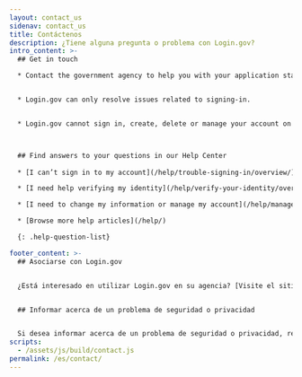 ```yaml
---
layout: contact_us
sidenav: contact_us
title: Contáctenos
description: ¿Tiene alguna pregunta o problema con Login.gov?
intro_content: >-
  ## Get in touch

  * Contact the government agency to help you with your application status, membership, eligibility, benefits or other concerns related to your account with that government agency. You can find the contact information on the agency’s website. 


  * Login.gov can only resolve issues related to signing-in.


  * Login.gov cannot sign in, create, delete or manage your account on your behalf. 



  ## Find answers to your questions in our Help Center 
  
  * [I can’t sign in to my account](/help/trouble-signing-in/overview/)

  * [I need help verifying my identity](/help/verify-your-identity/overview/)

  * [I need to change my information or manage my account](/help/manage-your-account/overview/)

  * [Browse more help articles](/help/)

  {: .help-question-list}

footer_content: >-
  ## Asociarse con Login.gov


  ¿Está interesado en utilizar Login.gov en su agencia? [Visite el sitio web para socios](https://partners.login.gov/).


  ## Informar acerca de un problema de seguridad o privacidad


  Si desea informar acerca de un problema de seguridad o privacidad, revise nuestra [política de divulgación de vulnerabilidades](https://18f.gsa.gov/vulnerability-disclosure-policy/) y no dude en ponerse en contacto con nosotros a través de [nuestro formulario de divulgación de vulnerabilidades](https://docs.google.com/forms/d/e/1FAIpQLScuo4xCzBlpLnoq7-bDAVAxtJci03by7S-Q-Z_JUBDloK01QA/viewform).
scripts:
  - /assets/js/build/contact.js
permalink: /es/contact/
---
```

